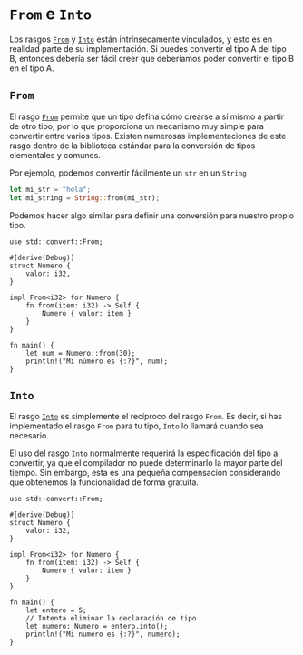 # `From` e `Into`

Los rasgos [`From`] y [`Into`] están intrínsecamente vinculados, y esto es en
realidad parte de su implementación. Si puedes convertir el tipo A del tipo B,
entonces debería ser fácil creer que deberíamos poder convertir el tipo B en el
tipo A.

## `From`

El rasgo [`From`] permite que un tipo defina cómo crearse a sí mismo a partir
de otro tipo, por lo que proporciona un mecanismo muy simple para convertir
entre varios tipos. Existen numerosas implementaciones de este rasgo dentro de
la biblioteca estándar para la conversión de tipos elementales y comunes.

Por ejemplo, podemos convertir fácilmente un `str` en un `String`

```rust
let mi_str = "hola";
let mi_string = String::from(mi_str);
```

Podemos hacer algo similar para definir una conversión para nuestro propio tipo.

```rust,editable
use std::convert::From;

#[derive(Debug)]
struct Numero {
    valor: i32,
}

impl From<i32> for Numero {
    fn from(item: i32) -> Self {
        Numero { valor: item }
    }
}

fn main() {
    let num = Numero::from(30);
    println!("Mi número es {:?}", num);
}
```

## `Into`

El rasgo [`Into`] es simplemente el recíproco del rasgo `From`. Es decir, si
has implementado el rasgo `From` para tu tipo, `Into` lo llamará cuando sea
necesario.

El uso del rasgo `Into` normalmente requerirá la especificación del tipo a
convertir, ya que el compilador no puede determinarlo la mayor parte del
tiempo.  Sin embargo, esta es una pequeña compensación considerando que
obtenemos la funcionalidad de forma gratuita.

```rust,editable
use std::convert::From;

#[derive(Debug)]
struct Numero {
    valor: i32,
}

impl From<i32> for Numero {
    fn from(item: i32) -> Self {
        Numero { valor: item }
    }
}

fn main() {
    let entero = 5;
    // Intenta eliminar la declaración de tipo
    let numero: Numero = entero.into();
    println!("Mi numero es {:?}", numero);
}
```

[`From`]: https://doc.rust-lang.org/std/convert/trait.From.html
[`Into`]: https://doc.rust-lang.org/std/convert/trait.Into.html
